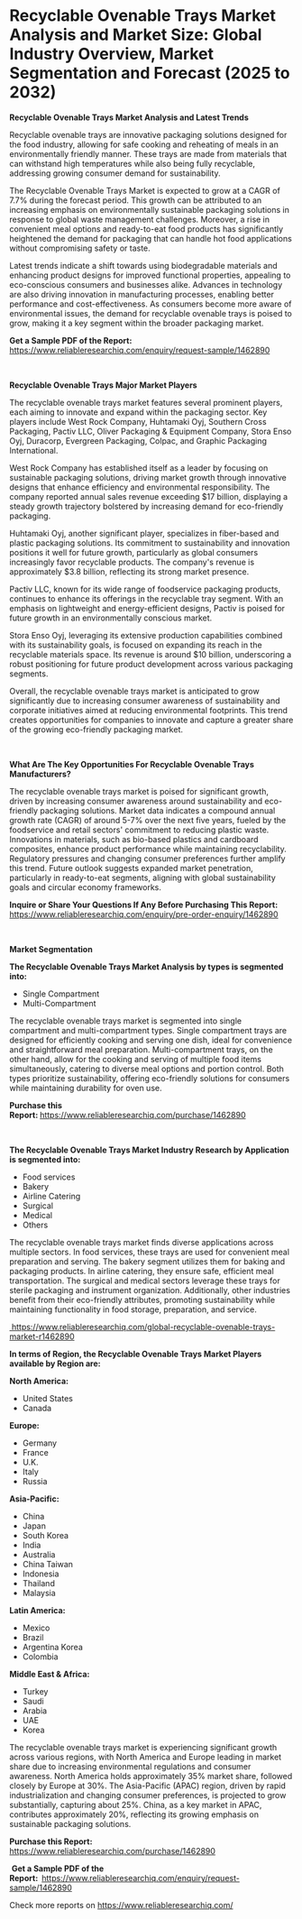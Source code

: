<p><h1>Recyclable Ovenable Trays Market Analysis and Market Size: Global Industry Overview, Market Segmentation and Forecast (2025 to 2032)</h1></p><p><strong>Recyclable Ovenable Trays Market Analysis and Latest Trends</strong></p>
<p><p>Recyclable ovenable trays are innovative packaging solutions designed for the food industry, allowing for safe cooking and reheating of meals in an environmentally friendly manner. These trays are made from materials that can withstand high temperatures while also being fully recyclable, addressing growing consumer demand for sustainability.</p><p>The Recyclable Ovenable Trays Market is expected to grow at a CAGR of 7.7% during the forecast period. This growth can be attributed to an increasing emphasis on environmentally sustainable packaging solutions in response to global waste management challenges. Moreover, a rise in convenient meal options and ready-to-eat food products has significantly heightened the demand for packaging that can handle hot food applications without compromising safety or taste.</p><p>Latest trends indicate a shift towards using biodegradable materials and enhancing product designs for improved functional properties, appealing to eco-conscious consumers and businesses alike. Advances in technology are also driving innovation in manufacturing processes, enabling better performance and cost-effectiveness. As consumers become more aware of environmental issues, the demand for recyclable ovenable trays is poised to grow, making it a key segment within the broader packaging market.</p></p>
<p><strong>Get a Sample PDF of the Report:&nbsp;</strong> <a href="https://www.reliableresearchiq.com/enquiry/request-sample/1462890?utm_campaign=3171&utm_medium=2&utm_source=Github&utm_content=ia&utm_term=05042025&utm_id=recyclable-ovenable-trays">https://www.reliableresearchiq.com/enquiry/request-sample/1462890</a></p>
<p>&nbsp;</p>
<p><strong>Recyclable Ovenable Trays Major Market Players</strong></p>
<p><p>The recyclable ovenable trays market features several prominent players, each aiming to innovate and expand within the packaging sector. Key players include West Rock Company, Huhtamaki Oyj, Southern Cross Packaging, Pactiv LLC, Oliver Packaging & Equipment Company, Stora Enso Oyj, Duracorp, Evergreen Packaging, Colpac, and Graphic Packaging International.</p><p>West Rock Company has established itself as a leader by focusing on sustainable packaging solutions, driving market growth through innovative designs that enhance efficiency and environmental responsibility. The company reported annual sales revenue exceeding $17 billion, displaying a steady growth trajectory bolstered by increasing demand for eco-friendly packaging.</p><p>Huhtamaki Oyj, another significant player, specializes in fiber-based and plastic packaging solutions. Its commitment to sustainability and innovation positions it well for future growth, particularly as global consumers increasingly favor recyclable products. The company's revenue is approximately $3.8 billion, reflecting its strong market presence.</p><p>Pactiv LLC, known for its wide range of foodservice packaging products, continues to enhance its offerings in the recyclable tray segment. With an emphasis on lightweight and energy-efficient designs, Pactiv is poised for future growth in an environmentally conscious market.</p><p>Stora Enso Oyj, leveraging its extensive production capabilities combined with its sustainability goals, is focused on expanding its reach in the recyclable materials space. Its revenue is around $10 billion, underscoring a robust positioning for future product development across various packaging segments.</p><p>Overall, the recyclable ovenable trays market is anticipated to grow significantly due to increasing consumer awareness of sustainability and corporate initiatives aimed at reducing environmental footprints. This trend creates opportunities for companies to innovate and capture a greater share of the growing eco-friendly packaging market.</p></p>
<p>&nbsp;</p>
<p><strong>What Are The Key Opportunities For Recyclable Ovenable Trays Manufacturers?</strong></p>
<p><p>The recyclable ovenable trays market is poised for significant growth, driven by increasing consumer awareness around sustainability and eco-friendly packaging solutions. Market data indicates a compound annual growth rate (CAGR) of around 5-7% over the next five years, fueled by the foodservice and retail sectors' commitment to reducing plastic waste. Innovations in materials, such as bio-based plastics and cardboard composites, enhance product performance while maintaining recyclability. Regulatory pressures and changing consumer preferences further amplify this trend. Future outlook suggests expanded market penetration, particularly in ready-to-eat segments, aligning with global sustainability goals and circular economy frameworks.</p></p>
<p><strong>Inquire or Share Your Questions If Any Before Purchasing This Report:</strong> <a href="https://www.reliableresearchiq.com/enquiry/pre-order-enquiry/1462890?utm_campaign=3171&utm_medium=2&utm_source=Github&utm_content=ia&utm_term=05042025&utm_id=recyclable-ovenable-trays">https://www.reliableresearchiq.com/enquiry/pre-order-enquiry/1462890</a></p>
<p>&nbsp;</p>
<p><strong>Market Segmentation</strong></p>
<p><strong>The Recyclable Ovenable Trays Market Analysis by types is segmented into:</strong></p>
<p><ul><li>Single Compartment</li><li>Multi-Compartment</li></ul></p>
<p><p>The recyclable ovenable trays market is segmented into single compartment and multi-compartment types. Single compartment trays are designed for efficiently cooking and serving one dish, ideal for convenience and straightforward meal preparation. Multi-compartment trays, on the other hand, allow for the cooking and serving of multiple food items simultaneously, catering to diverse meal options and portion control. Both types prioritize sustainability, offering eco-friendly solutions for consumers while maintaining durability for oven use.</p></p>
<p><strong>Purchase this Report:&nbsp;</strong><a href="https://www.reliableresearchiq.com/purchase/1462890?utm_campaign=3171&utm_medium=2&utm_source=Github&utm_content=ia&utm_term=05042025&utm_id=recyclable-ovenable-trays">https://www.reliableresearchiq.com/purchase/1462890</a></p>
<p>&nbsp;</p>
<p><strong>The Recyclable Ovenable Trays Market Industry Research by Application is segmented into:</strong></p>
<p><ul><li>Food services</li><li>Bakery</li><li>Airline Catering</li><li>Surgical</li><li>Medical</li><li>Others</li></ul></p>
<p><p>The recyclable ovenable trays market finds diverse applications across multiple sectors. In food services, these trays are used for convenient meal preparation and serving. The bakery segment utilizes them for baking and packaging products. In airline catering, they ensure safe, efficient meal transportation. The surgical and medical sectors leverage these trays for sterile packaging and instrument organization. Additionally, other industries benefit from their eco-friendly attributes, promoting sustainability while maintaining functionality in food storage, preparation, and service.</p></p>
<p><a href="https://www.reliableresearchiq.com/global-recyclable-ovenable-trays-market-r1462890?utm_campaign=3171&utm_medium=2&utm_source=Github&utm_content=ia&utm_term=05042025&utm_id=recyclable-ovenable-trays">&nbsp;https://www.reliableresearchiq.com/global-recyclable-ovenable-trays-market-r1462890</a></p>
<p><strong>In terms of Region, the Recyclable Ovenable Trays Market Players available by Region are:</strong></p>
<p>
    <p> <strong> North America: </strong>
        <ul>
            <li>United States</li>
            <li>Canada</li>
        </ul>
        </p> 
    <p> <strong> Europe: </strong>
        <ul>
            <li>Germany</li>
            <li>France</li>
            <li>U.K.</li>
            <li>Italy</li>
            <li>Russia</li>
        </ul>
        </p> 
    <p> <strong> Asia-Pacific: </strong>
        <ul>
            <li>China</li>
            <li>Japan</li>
            <li>South Korea</li>
            <li>India</li>
            <li>Australia</li>
            <li>China Taiwan</li>
            <li>Indonesia</li>
            <li>Thailand</li>
            <li>Malaysia</li>
        </ul>
        </p> 
    <p> <strong> Latin America: </strong>
        <ul>
            <li>Mexico</li>
            <li>Brazil</li>
            <li>Argentina Korea</li>
            <li>Colombia</li>
        </ul>
        </p> 
    <p> <strong> Middle East & Africa: </strong>
        <ul>
            <li>Turkey</li>
            <li>Saudi</li>
            <li>Arabia</li>
            <li>UAE</li>
            <li>Korea</li>
        </ul>
    </p>
    </p>
<p><p>The recyclable ovenable trays market is experiencing significant growth across various regions, with North America and Europe leading in market share due to increasing environmental regulations and consumer awareness. North America holds approximately 35% market share, followed closely by Europe at 30%. The Asia-Pacific (APAC) region, driven by rapid industrialization and changing consumer preferences, is projected to grow substantially, capturing about 25%. China, as a key market in APAC, contributes approximately 20%, reflecting its growing emphasis on sustainable packaging solutions.</p></p>
<p><strong>Purchase this Report: </strong><a href="https://www.reliableresearchiq.com/purchase/1462890?utm_campaign=3171&utm_medium=2&utm_source=Github&utm_content=ia&utm_term=05042025&utm_id=recyclable-ovenable-trays">https://www.reliableresearchiq.com/purchase/1462890</a></p>
<p>&nbsp;<strong>Get a Sample PDF of the Report:&nbsp;&nbsp;</strong><a href="https://www.reliableresearchiq.com/enquiry/request-sample/1462890?utm_campaign=3171&utm_medium=2&utm_source=Github&utm_content=ia&utm_term=05042025&utm_id=recyclable-ovenable-trays">https://www.reliableresearchiq.com/enquiry/request-sample/1462890</a></p>
<p><strong></strong></p>
<p>Check more reports on <a href="https://www.reliableresearchiq.com/?utm_campaign=3171&utm_medium=2&utm_source=Github&utm_content=ia&utm_term=05042025&utm_id=recyclable-ovenable-trays">https://www.reliableresearchiq.com/</a></p>